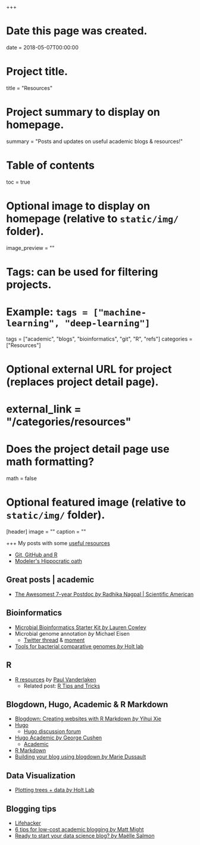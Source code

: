 +++
# Date this page was created.
date = 2018-05-07T00:00:00

# Project title.
title = "Resources"

# Project summary to display on homepage.
summary = "Posts and updates on useful academic blogs & resources!"

# Table of contents
toc = true

# Optional image to display on homepage (relative to `static/img/` folder).
image_preview = ""

# Tags: can be used for filtering projects.
# Example: `tags = ["machine-learning", "deep-learning"]`
tags = ["academic", "blogs", "bioinformatics", "git", "R", "refs"]
categories = ["Resources"]

# Optional external URL for project (replaces project detail page).
# external_link = "/categories/resources"

# Does the project detail page use math formatting?
math = false

# Optional featured image (relative to `static/img/` folder).
[header]
image = ""
caption = ""

+++
My posts with some [useful resources](/categories/resources)

* [Git, GitHub and R](/post/2018/git-github-links)
* [Modeler's Hippocratic oath](/post/2018/modelers-hippocratic-oath)

## Great posts | academic
* [The Awesomest 7-year Postdoc *by* Radhika Nagpal | Scientific American](https://blogs.scientificamerican.com/guest-blog/the-awesomest-7-year-postdoc-or-how-i-learned-to-stop-worrying-and-love-the-tenure-track-faculty-life/)


## Bioinformatics
* [Microbial Bioinformatics Starter Kit *by* Lauren Cowley](https://c2-d2.github.io/hanage-lab/Microbial-Bioinformatics-starter-kit/)
* Microbial genome annotation *by* Michael Eisen
	* [Twitter thread](https://twitter.com/phylogenomics/status/999406494859718662) & [moment](https://twitter.com/i/moments/999641962025074696)
* [Tools for bacterial comparative genomes *by* Holt lab](https://holtlab.net/2015/02/25/tools-for-bacterial-comparative-genomics/)


## R
* [R resources](https://paulvanderlaken.com/2017/08/10/r-resources-cheatsheets-tutorials-books/) *by* [Paul Vanderlaken](paulvanderlaken.com)
	* Related post: [R Tips and Tricks](https://paulvanderlaken.com/2018/05/21/r-tips-and-tricks/)

## Blogdown, Hugo, Academic & R Markdown
* [Blogdown: Creating websites with R Markdown *by* Yihui Xie](https://bookdown.org/yihui/blogdown/)
* [Hugo](https://github.com/gohugoio)
	* [Hugo discussion forum](https://discourse.gohugo.io/)
* [Hugo Academic *by* George Cushen](https://github.com/gcushen/hugo-academic)
	* [Academic](https://sourcethemes.com/academic/)
* [R Markdown](https://rmarkdown.rstudio.com/index.html)
* [Building your blog using blogdown *by* Marie Dussault](http://mcdussault.rbind.io/post/building-your-blog-using-blogdown/)

## Data Visualization
* [Plotting trees + data *by* Holt Lab](https://holtlab.net/2015/10/03/plotting-trees-data/)

## Blogging tips
* [Lifehacker](http://hackerspace.lifehacker.com/top-tips-for-writing-a-blog-post-in-30-minutes-1688838523)
* [6 tips for low-cost academic blogging *by* Matt Might](http://matt.might.net/articles/how-to-blog-as-an-academic/)
* [Ready to start your data science blog? *by* Maëlle Salmon](http://www.masalmon.eu/rladiesct/slides#1)